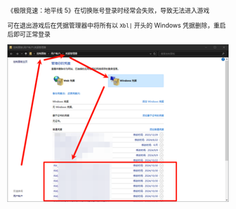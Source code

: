 《极限竞速：地平线 5》在切换账号登录时经常会失败，导致无法进入游戏

可在退出游戏后在凭据管理器中将所有以 `Xbl|` 开头的 Windows 凭据删除，重启后即可正常登录

![](./../../../../images/Issues_of_%E6%9E%81%E9%99%90%E7%AB%9E%E9%80%9F-%E5%9C%B0%E5%B9%B3%E7%BA%BF%205/%E5%88%A0%E9%99%A4%20Windows%20%E5%87%AD%E6%8D%AE.png)
